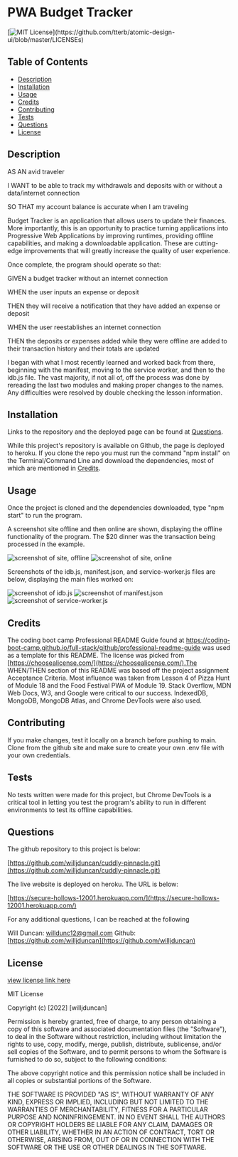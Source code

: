 # PWA Budget Tracker


[![MIT License](https://img.shields.io/apm/l/atomic-design-ui.svg?)](https://github.com/tterb/atomic-design-ui/blob/master/LICENSEs)

        

## Table of Contents
- [Description](#description)
- [Installation](#installation)
- [Usage](#usage)
- [Credits](#credits)
- [Contributing](#contributing)
- [Tests](#tests)
- [Questions](#questions)
- [License](#license)  
        



## Description

AS AN avid traveler

I WANT to be able to track my withdrawals and deposits with or without a data/internet connection

SO THAT my account balance is accurate when I am traveling 

Budget Tracker is an application that allows users to update their finances. More importantly, this is an opportunity to practice turning applications into Progressive Web Applications by improving runtimes, providing offline capabilities, and making a downloadable application. These are cutting-edge improvements that will greatly increase the quality of user experience. 

Once complete, the program should operate so that:

GIVEN a budget tracker without an internet connection

WHEN the user inputs an expense or deposit

THEN they will receive a notification that they have added an expense or deposit

WHEN the user reestablishes an internet connection

THEN the deposits or expenses added while they were offline are added to their transaction history and their totals are updated

I began with what I most recently learned and worked back from there, beginning with the manifest, moving to the service worker, and then to the idb.js file. The vast majority, if not all of, off the process was done by rereading the last two modules and making proper changes to the names. Any difficulties were resolved by double checking the lesson information. 




## Installation

Links to the repository and the deployed page can be found at [Questions](#questions).

While this project's repository is available on Github, the page is deployed to heroku. If you clone the repo you must run the command "npm install" on the Terminal/Command Line and download the dependencies, most of which are mentioned in [Credits](#credits). 




## Usage

Once the project is cloned and the dependencies downloaded, type "npm start" to run the program. 

A screenshot site offline and then online are shown, displaying the offline functionality of the program. The $20 dinner was the transaction being processed in the example.

![screenshot of site, offline](./images/screenshot-offline.png)
![screenshot of site, online](./images/screenshot-online.png)


Screenshots of the idb.js, manifest.json, and service-worker.js files are below, displaying the main files worked on: 

![screenshot of idb.js](./images/screenshot-idb.png)
![screenshot of manifest.json](./images/screenshot-manifest.png)
![screenshot of service-worker.js](./images/screenshot-sw.png)


## Credits

The coding boot camp Professional README Guide found at https://coding-boot-camp.github.io/full-stack/github/professional-readme-guide was used as a template for this README. The license was picked from [https://choosealicense.com/](https://choosealicense.com/).The WHEN/THEN section of this README was based off the project assignment Acceptance Criteria. Most influence was taken from Lesson 4 of Pizza Hunt of Module 18 and the Food Festival PWA of Module 19. Stack Overflow, MDN Web Docs, W3, and Google were critical to our success. IndexedDB, MongoDB, MongoDB Atlas, and Chrome DevTools were also used. 



## Contributing

If you make changes, test it locally on a branch before pushing to main. Clone from the github site and make sure to create your own .env file with your own credentials.



## Tests

No tests written were made for this project, but Chrome DevTools is a critical tool in letting you test the program's ability to run in different environments to test its offline capabilities. 


## Questions


The github repository to this project is below:

[https://github.com/willjduncan/cuddly-pinnacle.git](https://github.com/willjduncan/cuddly-pinnacle.git)


The live website is deployed on heroku. The URL is below:

[https://secure-hollows-12001.herokuapp.com/](https://secure-hollows-12001.herokuapp.com/)


For any additional questions, I can be reached at the following

Will Duncan: willdunc12@gmail.com
Github: [https://github.com/willjduncan](https://github.com/willjduncan)




## License

[view license link here](https://choosealicense.com/licenses/mit/)

        
MIT License

Copyright (c) [2022] [willjduncan]

Permission is hereby granted, free of charge, to any person obtaining a copy
of this software and associated documentation files (the "Software"), to deal
in the Software without restriction, including without limitation the rights
to use, copy, modify, merge, publish, distribute, sublicense, and/or sell
copies of the Software, and to permit persons to whom the Software is
furnished to do so, subject to the following conditions:

The above copyright notice and this permission notice shall be included in all
copies or substantial portions of the Software.

THE SOFTWARE IS PROVIDED "AS IS", WITHOUT WARRANTY OF ANY KIND, EXPRESS OR
IMPLIED, INCLUDING BUT NOT LIMITED TO THE WARRANTIES OF MERCHANTABILITY,
FITNESS FOR A PARTICULAR PURPOSE AND NONINFRINGEMENT. IN NO EVENT SHALL THE
AUTHORS OR COPYRIGHT HOLDERS BE LIABLE FOR ANY CLAIM, DAMAGES OR OTHER
LIABILITY, WHETHER IN AN ACTION OF CONTRACT, TORT OR OTHERWISE, ARISING FROM,
OUT OF OR IN CONNECTION WITH THE SOFTWARE OR THE USE OR OTHER DEALINGS IN THE
SOFTWARE.